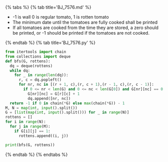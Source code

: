 {% tabs %}
{% tab title='BJ_7576.md' %}

* -1 is wall 0 is regular tomato, 1 is rotten tomato
* The minimum date until the tomatoes are fully cooked shall be printed
* If all tomatoes are cooked from the time they are stored, a zero should be printed, or -1 should be printed if the tomatoes are not cooked.

{% endtab %}
{% tab title='BJ_7576.py' %}

```py
from itertools import chain
from collections import deque
def bfs(G, rottens):
  dq = deque(rottens)
  while dq:
    for _ in range(len(dq)):
      r, c = dq.popleft()
      for nr, nc in [(r + 1, c),(r, c + 1),(r - 1, c),(r, c - 1)]:
        if 0 <= nr < len(G) and 0 <= nc < len(G[0]) and G[nr][nc] == 0:
          G[nr][nc] = G[r][c] + 1
          dq.append([nr, nc])
  return -1 if 0 in chain(*G) else max(chain(*G)) - 1
M, N = map(int, input().split())
G = [list(map(int, input().split())) for _ in range(N)]
rottens = []
for i in range(N):
  for j in range(M):
    if G[i][j] == 1:
      rottens.append((i, j))

print(bfs(G, rottens))
```

{% endtab %}
{% endtabs %}